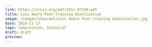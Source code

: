 ```yaml
---
link: https://arxiv.org/pdf/1911.07190.pdf
title: Loss Aware Post-training Quantization
image: /images/showreel/Loss Aware Post-training Quantization.jpg
date: 2019-11-17
tags: compression, technical
draft: draft
preview:
---
```



